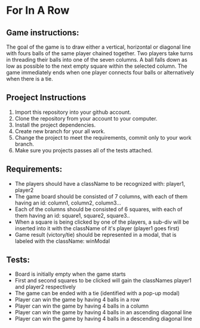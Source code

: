 # For In A Row

## Game instructions:
The goal of the game is to draw either a vertical, horizontal or diagonal line with fours balls of the same player chained together.
Two players take turns in threading their balls into one of the seven columns. A ball falls down as low as possible to the next
empty square within the selected column. The game immediately ends when one player connects four balls or alternatively when there is a tie.
 
 
 ## Proeject Instructions
1. Import this repository into your github account.
2. Clone the repository from your account to your computer.
3. Install the project dependencies.
4. Create new branch for your all work.
5. Change the project to meet the requirements, commit only to your work branch.
6. Make sure you projects passes all of the tests attached.


## Requirements:
- The players should have a className to be recognized with: player1, player2 
- The game board should be consisted of 7 columns, with each of them having an id: column1, column2, column3...
- Each of the columns should be consisted of 6 squares, with each of them having an id: square1, square2, square3..
- When a square is being clicked by one of the players, a sub-div will be inserted into it with the className of it's player (player1 goes first)
- Game result (victory/tie) should be represented in a modal, that is labeled with the className: winModal


## Tests:
- Board is initially empty when the game starts
- First and second squares to be clicked will gain the classNames player1 and player2 respectively
- The game can be ended with a tie (identified with a pop-up modal)
- Player can win the game by having 4 balls in a row
- Player can win the game by having 4 balls in a column
- Player can win the game by having 4 balls in an ascending diagonal line
- Player can win the game by having 4 balls in a descending diagonal line
